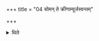 +++
title = "04 सोमन् ते क्रीणाम्यूर्जस्वन्तम्"

+++

<details><summary>थिते</summary>

सोमं ते क्रीणाम्यूर्जस्वन्तं पयस्वन्तमित्युक्त्वा कलया ते क्रीणानीत्येनमाह ४
</details>
